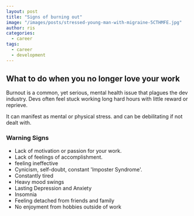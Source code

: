 ```yaml
---
layout: post
title: "Signs of burning out"
image: "/images/posts/stressed-young-man-with-migraine-5CTHMFE.jpg"
author: ris
categories:
  - career
tags:
  - career
  - development
---
```


## What to do when you no longer love your work

Burnout is a common, yet serious, mental health issue that plagues the dev industry.  Devs often feel stuck working long hard hours with little reward or reprieve.

It can manifest as mental or physical stress. and can be debilitating if not dealt with.

### Warning Signs

* Lack of motivation or passion for your work.
* Lack of feelings of accomplishment.
* feeling ineffective
* Cynicism, self-doubt, constant 'Imposter Syndrome'.
* Constantly tired
* Heavy mood swings
* Lasting Depression and Anxiety
* Insomnia
* Feeling detached from friends and family
* No enjoyment from hobbies outside of work